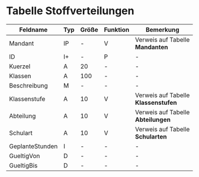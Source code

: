 # Tabelle Stoffverteilungen



| Feldname        | Typ | Größe | Funktion | Bemerkung                             |
|-----------------|-----|-------|----------|---------------------------------------|
| Mandant         | IP  | -     | V        | Verweis auf Tabelle **Mandanten**     |
| ID              | I+  | -     | P        | -                                     |
| Kuerzel         | A   | 20    | -        | -                                     |
| Klassen         | A   | 100   | -        | -                                     |
| Beschreibung    | M   | -     | -        | -                                     |
| Klassenstufe    | A   | 10    | V        | Verweis auf Tabelle **Klassenstufen** |
| Abteilung       | A   | 10    | V        | Verweis auf Tabelle **Abteilungen**   |
| Schulart        | A   | 10    | V        | Verweis auf Tabelle **Schularten**    |
| GeplanteStunden | I   | -     | -        | -                                     |
| GueltigVon      | D   | -     | -        | -                                     |
| GueltigBis      | D   | -     | -        | -                                     |


